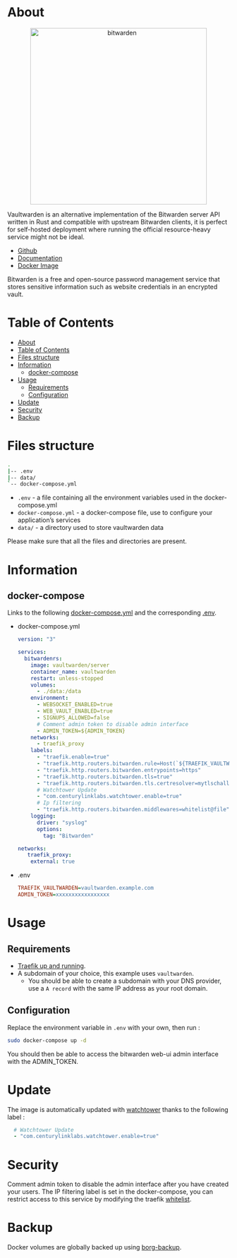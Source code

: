 # About

<p align="center">
<img src="../_utilities/bitwarden.svg.png" width="400" alt="bitwarden" title="bitwarden" />
</p>

Vaultwarden is an alternative implementation of the Bitwarden server API written in Rust and compatible with upstream Bitwarden clients, it is perfect for self-hosted deployment where running the official resource-heavy service might not be ideal.

* [Github](https://github.com/dani-garcia/vaultwarden)
* [Documentation](https://github.com/dani-garcia/vaultwarden/wiki)
* [Docker Image](https://hub.docker.com/r/vaultwarden/server)

Bitwarden is a free and open-source password management service that stores sensitive information such as website credentials in an encrypted vault.

# Table of Contents

<!-- TOC -->

- [About](#about)
- [Table of Contents](#table-of-contents)
- [Files structure](#files-structure)
- [Information](#information)
    - [docker-compose](#docker-compose)
- [Usage](#usage)
    - [Requirements](#requirements)
    - [Configuration](#configuration)
- [Update](#update)
- [Security](#security)
- [Backup](#backup)

<!-- /TOC -->

# Files structure 

```bash
.
|-- .env
|-- data/
`-- docker-compose.yml
```

- `.env` - a file containing all the environment variables used in the docker-compose.yml
- `docker-compose.yml` - a docker-compose file, use to configure your application’s services
- `data/` - a directory used to store vaultwarden data

Please make sure that all the files and directories are present.

# Information

## docker-compose
Links to the following [docker-compose.yml](docker-compose.yml) and the corresponding [.env](.env).

* docker-compose.yml
  ```yaml
  version: "3"

  services:
    bitwardenrs:
      image: vaultwarden/server
      container_name: vaultwarden
      restart: unless-stopped
      volumes:
        - ./data:/data
      environment:
        - WEBSOCKET_ENABLED=true
        - WEB_VAULT_ENABLED=true
        - SIGNUPS_ALLOWED=false
        # Comment admin token to disable admin interface
        - ADMIN_TOKEN=${ADMIN_TOKEN}
      networks:
        - traefik_proxy
      labels:
        - "traefik.enable=true"
        - "traefik.http.routers.bitwarden.rule=Host(`${TRAEFIK_VAULTWARDEN}`)"
        - "traefik.http.routers.bitwarden.entrypoints=https"
        - "traefik.http.routers.bitwarden.tls=true"
        - "traefik.http.routers.bitwarden.tls.certresolver=mytlschallenge"
        # Watchtower Update
        - "com.centurylinklabs.watchtower.enable=true"
        # Ip filtering
        - "traefik.http.routers.bitwarden.middlewares=whitelist@file"
      logging:
        driver: "syslog"
        options:
          tag: "Bitwarden"

  networks:
     traefik_proxy:
      external: true
  ```
* .env
  ```ini
  TRAEFIK_VAULTWARDEN=vaultwarden.example.com
  ADMIN_TOKEN=xxxxxxxxxxxxxxxxx
  ```

# Usage

## Requirements
- [Traefik up and running](../traefik).
- A subdomain of your choice, this example uses `vaultwarden`.
    - You should be able to create a subdomain with your DNS provider, use a `A record` with the same IP address as your root domain.

## Configuration

Replace the environment variable in `.env` with your own, then run :

```bash
sudo docker-compose up -d
```

You should then be able to access the bitwarden web-ui admin interface with the ADMIN_TOKEN. 

# Update

The image is automatically updated with [watchtower](../watchtower) thanks to the following label :

```yaml
  # Watchtower Update
  - "com.centurylinklabs.watchtower.enable=true"
```

# Security

Comment admin token to disable the admin interface after you have created your users.
The IP filtering label is set in the docker-compose, you can restrict access to this service by modifying the traefik [whitelist](traefik/rules/whitelist.yml).

# Backup

Docker volumes are globally backed up using [borg-backup](../borg-backup). 